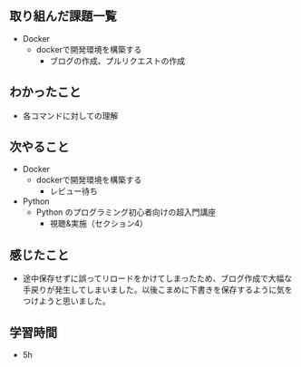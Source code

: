 ## 取り組んだ課題一覧
- Docker
  - dockerで開発環境を構築する
    - ブログの作成、プルリクエストの作成
## わかったこと
- 各コマンドに対しての理解
## 次やること
- Docker
  - dockerで開発環境を構築する
    - レビュー待ち
- Python
  - Python のプログラミング初心者向けの超入門講座
    - 視聴&実施（セクション4）
## 感じたこと
- 途中保存せずに誤ってリロードをかけてしまったため、ブログ作成で大幅な手戻りが発生してしまいました。以後こまめに下書きを保存するように気をつけようと思いました。
## 学習時間
- 5h